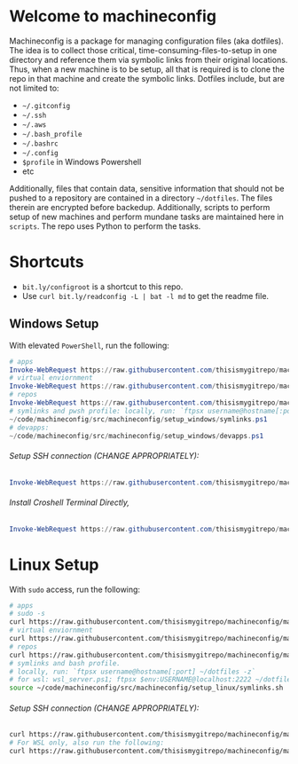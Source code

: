 
# Welcome to machineconfig
Machineconfig is a package for managing configuration files (aka dotfiles). The idea is to collect those critical, time-consuming-files-to-setup in one directory and reference them via symbolic links from their original locations. Thus, when a new machine is to be setup, all that is required is to clone the repo in that machine and create the symbolic links.
Dotfiles include, but are not limited to:
* `~/.gitconfig`
* `~/.ssh`
* `~/.aws`
* `~/.bash_profile`
* `~/.bashrc`
* `~/.config`
* `$profile` in Windows Powershell
* etc

Additionally, files that contain data, sensitive information that should not be pushed to a repository are contained in a directory `~/dotfiles`. The files therein are encrypted before backedup.
Additionally, scripts to perform setup of new machines and perform mundane tasks are maintained here in `scripts`. The repo uses Python to perform the tasks.

# Shortcuts
* `bit.ly/configroot` is a shortcut to this repo.
* Use `curl bit.ly/readconfig -L | bat -l md` to get the readme file.


## Windows Setup
With elevated `PowerShell`, run the following:
```powershell
# apps
Invoke-WebRequest https://raw.githubusercontent.com/thisismygitrepo/machineconfig/main/src/machineconfig/setup_windows/apps.ps1 | Invoke-Expression
# virtual enviornment
Invoke-WebRequest https://raw.githubusercontent.com/thisismygitrepo/machineconfig/main/src/machineconfig/setup_windows/ve.ps1 | Invoke-Expression
# repos
Invoke-WebRequest https://raw.githubusercontent.com/thisismygitrepo/machineconfig/main/src/machineconfig/setup_windows/repos.ps1 | Invoke-Expression
# symlinks and pwsh profile: locally, run: `ftpsx username@hostname[:port] ~/dotfiles -z`, then, on the remote:
~/code/machineconfig/src/machineconfig/setup_windows/symlinks.ps1
# devapps:
~/code/machineconfig/src/machineconfig/setup_windows/devapps.ps1
```

###### Setup SSH connection (CHANGE APPROPRIATELY):
```powershell
Invoke-WebRequest https://raw.githubusercontent.com/thisismygitrepo/machineconfig/main/src/machineconfig/setup_windows/openssh_all.ps1 | Invoke-Expression
```

###### Install Croshell Terminal Directly,
```powershell
Invoke-WebRequest https://raw.githubusercontent.com/thisismygitrepo/machineconfig/src/machineconfig/setup_windows/croshell.ps1 | Invoke-Expression
```

# Linux Setup
With `sudo` access, run the following:
```bash
# apps
# sudo -s
curl https://raw.githubusercontent.com/thisismygitrepo/machineconfig/main/src/machineconfig/setup_linux/apps.sh | bash
# virtual enviornment
curl https://raw.githubusercontent.com/thisismygitrepo/machineconfig/main/src/machineconfig/setup_linux/ve.sh | bash
# repos
curl https://raw.githubusercontent.com/thisismygitrepo/machineconfig/main/src/machineconfig/setup_linux/repos.sh | bash
# symlinks and bash profile.
# locally, run: `ftpsx username@hostname[:port] ~/dotfiles -z`
# for wsl: wsl_server.ps1; ftpsx $env:USERNAME@localhost:2222 ~/dotfiles -z # OR: ln -s /mnt/c/Users/$(whoami)/dotfiles ~/dotfiles
source ~/code/machineconfig/src/machineconfig/setup_linux/symlinks.sh  # requires sudo since it invloves chmod of dotfiles/.ssh, however sudo doesn't work with source. best to have sudo -s earlier.
```

###### Setup SSH connection (CHANGE APPROPRIATELY):
```bash
curl https://raw.githubusercontent.com/thisismygitrepo/machineconfig/main/src/machineconfig/setup_linux/openssh_all.sh | sudo bash
# For WSL only, also run the following:
curl https://raw.githubusercontent.com/thisismygitrepo/machineconfig/main/src/machineconfig/setup_linux/openssh_wsl.sh | sudo bash
```

